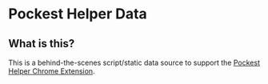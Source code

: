# Pockest Helper Data

## What is this?

This is a behind-the-scenes script/static data source to support the [Pockest Helper Chrome Extension](https://github.com/folklorelabs/pockest-helper).
